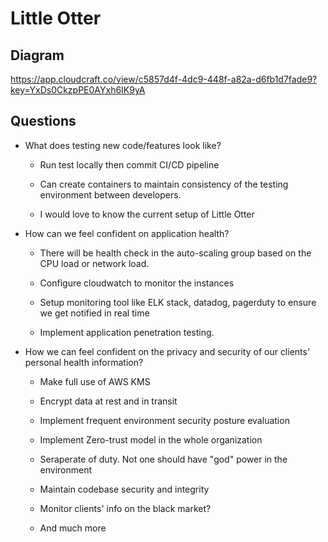 # Little Otter


## Diagram
 

https://app.cloudcraft.co/view/c5857d4f-4dc9-448f-a82a-d6fb1d7fade9?key=YxDs0CkzpPE0AYxh6IK9yA

 

## Questions


-   What does testing new code/features look like?

     - Run test locally then commit CI/CD pipeline

     - Can create containers to maintain consistency of the testing environment between developers.

     - I would love to know the current setup of Little Otter

-   How can we feel confident on application health?

     - There will be health check in the auto-scaling group based on the CPU load or network load.

     - Configure cloudwatch to monitor the instances

     - Setup monitoring tool like ELK stack, datadog, pagerduty to ensure we get notified in real time

     - Implement application penetration testing.

-   How we can feel confident on the privacy and security of our clients' personal health information?

    - Make full use of AWS KMS

    - Encrypt data at rest and in transit

    - Implement frequent environment security posture evaluation

    - Implement Zero-trust model in the whole organization

    - Seraperate of duty. Not one should have "god" power in the environment

    - Maintain codebase security and integrity

    - Monitor clients' info on the black market? 
    - And much more






